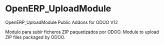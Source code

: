 # OpenERP_UploadModule
 OpenERP_UploadModule Public Addons for ODOO V12
 
 Modulo para subir ficheros ZIP paquetizados por ODOO. Module to upload ZIP files packaged by ODOO.

